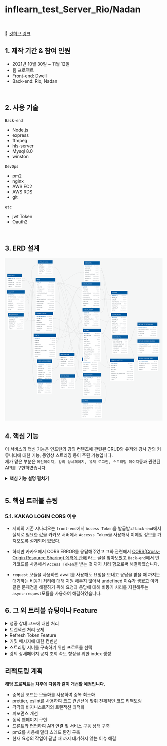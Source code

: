 # inflearn_test_Server_Rio/Nadan

</br>

📍 [깃허브 링크](https://github.com/Junior-team/inflearn-clone2)
</br>

## 1. 제작 기간 & 참여 인원
- 2021년 10월 30일 ~ 11월 12일
- 팀 프로젝트
- Front-end: Dwell
- Back-end: Rio, Nadan
</br>

## 2. 사용 기술
`Back-end`
- Node.js
- express
- ffmpeg
- hls-server
- Mysql 8.0
- winston

`DevOps`
- pm2
- nginx
- AWS EC2
- AWS RDS
- git

`etc`
- jwt Token
- Oauth2
</br>

## 3. ERD 설계
![img.png](img/img.png)

## 4. 핵심 기능
이 서비스의 핵심 기능은 인프런의 강의 컨텐츠에 관련된 CRUD와
유저와 강사 간의 커뮤니티에 대한 기능, 동영상 스트리밍 등이 주된 기능입니다.  
제가 맡은 부분은 ``메인페이지, 강의 상세페이지, 유저 로그인, 스트리밍 페이지``등과 관련된 API를  구현하였습니다.

<details>
<summary><b>핵심 기능 설명 펼치기</b></summary>
<div markdown="1">

### 4.1. 전체 흐름
![img_1.png](img/img2.png)

### 4.2. 사용자 요청 및 응답
![img.png](img/img3.png)

### 4.3. Route

- **요청 처리** :
    - HTTP Request에 요청된 URL에 매핑된 Controller로 콜백한다.
![img.png](img/img4.png)
### 4.4. Controller

- **Validation 처리와 서비스 요청값 응답** 
    - 사용자가 URL 입력 시 Http 프로토콜을 생략하거나 공백을 넣은 경우,
      에러 상태 코드를 응답해주고 사용자가 요청한 프로토콜에 대한 결과를 리턴한다.
![img.png](img/img5.png)
### 4.5. Service

- **비지니스 로직 처리** 
    - 데이터 유효성 체크와 요청된 수정, 삭제, 저장데이터에 관한 처리를 전담합니다.
    - 저장된 컨텐츠가 정상적으로 저장되었다면 정상 코드를 리턴하고 잘못되었다면 롤백시킨 후 에러코드를 리턴합니다.
![img.png](img/img6.png)
### 4.6. Provider

- **비지니스 로직 처리 및 Validation 확인**
  - 조회에 관련된 로직이나 데이터 검증에 관련된 데이터 처리를 전담합니다.
![img.png](img/img7.png)
### 4.7. DAO

- **데이터 베이스의 관련 데이터 처리**
  - 데이터 베이스에 실제로 접근하여 데이터 저장, 수정, 삭제, 조회등을 처리합니다.
  - 데이터 베이스와 데이터 처리에 대한 결과 정보를 전달합니다.
![img.png](img/img8.png)

</div>
</details>

</br>

## 5. 핵심 트러블 슈팅
### 5.1. KAKAO LOGIN CORS 이슈
- 저희의 기존 시나리오는 ``front-end``에서 ``Access Token``을 발급받고 ``back-end``에서 실제로 필요한 값을
카카오 서버에서 ``Accesss Token``을 사용해서 이메일 정보를 가져오도록 설계되어 있었다.

- 하지만 카카오에서 CORS ERROR를 응답해주었고 그와 관련해서 [CORS(Cross-Origin Resource Sharing) 에러에 관해](https://kakao-tam.tistory.com/81)
라는 글을 찾아보았고 ``Back-end``에서 인가코드를 사용해서 ``Access Token``을 받는 것 까지 처리 함으로써 해결하였습니다.

- ``request`` 모듈을 사용하면 await를 사용해도 요청을 보내고 응답을 받을 때 까지는 대기하는 비동기 처리에 대해 지원 해주지 않아서
undefined 이슈가 생겼고 이와 같은 문제점을 해결하기 위해 요청과 응답에 대해 비동기 처리를 지원해주는 ``async-request``모듈을 사용하여 해결하였습니다.


## 6. 그 외 트러블 슈팅이나 Feature
<details>
<summary>성공 상태 코드에 대한 처리</summary>
<div markdown="1">

- 성공이라는 상태코드는 모두 같은 의미를 담고 있지만 각자 다른 메시지를 응답하도록 설계를 하였습니다. API 개수 만크 각각 만들게 되면 너무 많은 상태를
  관리해야 되기 때문에 메시지를 ``파라미터``로 전달하고 같은 상태코드에 다른 메시지를 응답하도록 설정

### 기존 코드
~~~javascript
// Success
SUCCESS : { "isSuccess": true, "code": 1000, "message":"성공" }
~~~

- 이 상태코드를 계속 사용된다면 모두 같은 응답 메시지를 전달하므로 클라이언트에서는 무엇이 성공했는지 정확히 알 수 없었습니다.

### 개선 코드
~~~javascript
// Success
SUCCESS: function successSet (message) {
  return {"isSuccess": true, "code": 1000, "message":message}
}
~~~

</div>
</details>

<details>
<summary>트랜잭션 처리 문제</summary>
<div markdown="1">

- ``transaction``을 따로 관리하지 않아 로직을 처리하다 문제가 생긴다면 서버가 멈춰버리는 에러가 생겼습니다.
- 아래와 같이 에러가 발생해도 무조건 종료하도록 수정하였습니다.
### 기존 예외 처리
~~~javascript
} catch (err) {
    logger.error(`App - updatePayment Service error\n: ${err.message}`);
    return errResponse(baseResponse.DB_ERROR);
}
~~~
### 수정후 예외 처리
~~~javascript
}catch (err){
  await connection.rollback();
  logger.error(`App - postLectureReview Service error\n: ${err.message}`);
  return errResponse(baseResponse.SERVER_ERROR);
} finally {
  connection.release();
}
~~~
</div>
</details>
<details>
<summary>Refresh Token Feature</summary>
<div markdown="1">

- 쿠키에 저장되어 있는 JWT 토큰을 유효기간을 길게 잡고 사용한다면 외부에서 변조하여 사용 될 수 있는 취약점이 생김
- 따라서 Refresh Token을 같이 발급하여주고 JWT 토큰의 유효기간을 짧게 잡아 유효기간이 지나면 ``Refresh Token``으로 다시
재발급 받는 시나리오로 변경 하였습니다.
</div>
</details>
<details>
<summary> 커밋 메시지에 대한 컨벤션</summary>
<div markdown="1">

- 커밋 메시지를 보고 어떤 의미인지 정확하게 인지를 하고 그의미에 맞는 코드인지 확인을 할 수 있어야 한다.
- 앵귤러에서 실제로 사용하는 커밋 컨벤션을 참조해 [깃 커밋메시지 작성하는 방법](https://codediary21.tistory.com/84)에
블로그로 정리 후 팀원과의 미팅을 통해 규정하였습니다.

</div>
</details>

<details>
<summary> 스트리밍 서버를 구축하기 위한 프로토콜 선택 </summary>
<div markdown="1">

- [코드 확인](https://github.com/dldydtjs2965/inflearn-clone/blob/0530bdbe92d8eba1e2ff5a5e8389bf14750465b0/config/hls-server.js#L4)
- HTTP는 비연결 지향, stateless 프로토콜이기 때문에 스트리밍에 관련하여 쓸 수 있는 프로토콜은 한정적이였습니다.
- [스트리밍 서버를 구현하기 위한 프로토콜 선택](https://codediary21.tistory.com/85) 이라고 정리해놓고 팀원들과 어떤 프로토콜을
선택할지 각각의 어떤 장단점이 있는지 회의 후 HLS 프로토콜로 선정하여 진행하였습니다.

</div>
</details>    
<details>
<summary>강의 상세페이지 공지 조회 속도 향상을 위한 index 생성</summary>
<div markdown="1">
- 강의 상세 페이지 공지에서 보여주는 글에대해 HTML형식을 저장해서 한번에 보여주는 데이터양이 많기 때문에 조회 속도를 향상하기 위해
INDEX를 생성하여 쿼리 속도를 향상 시켰습니다.
</div>
</details>    

## 리팩토링 계획

**해당 프로젝트는 차후에 다음과 같이 개선할 예정입니다.**

- 중복된 코드는 모듈화를 사용하여 중복 최소화
- prettier, eslint를 사용하여 코드 컨벤션에 맞춰 전체적인 코드 리팩토링
- 각각의 비지니스로직의 트랜잭션 최적화
- 퍼포먼스 개선
- 동적 웹페이지 구현
- 프론트와 협업하여 API 연결 및 서비스 구동 상태 구축
- pm2를 사용해 멀티 스레드 환경 구축
- 현재 요청의 작업이 끝날 때 까지 대기하지 않는 이슈 해결

